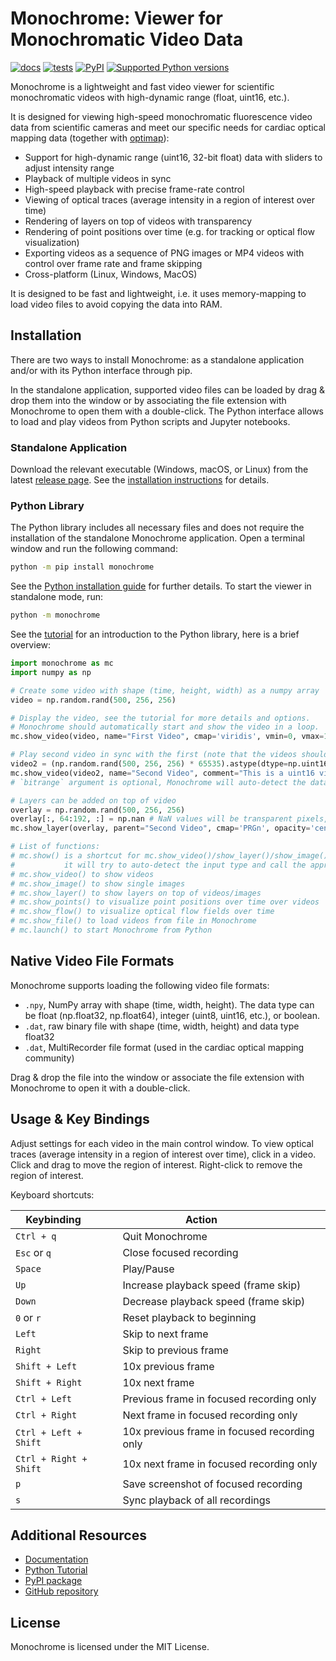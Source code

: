 # Monochrome: Viewer for Monochromatic Video Data
[![docs](https://readthedocs.org/projects/monochrome/badge/?version=latest&style=)](https://monochrome.readthedocs.org)
[![tests](https://github.com/sitic/monochrome/actions/workflows/build.yml/badge.svg)](https://github.com/sitic/monochrome/actions/workflows/build.yml)
[![PyPI](https://img.shields.io/pypi/v/monochrome.svg)](https://pypi.org/project/monochrome/)
[![Supported Python versions](https://img.shields.io/pypi/pyversions/monochrome.svg)](https://python.org)

Monochrome is a lightweight and fast video viewer for scientific monochromatic videos with high-dynamic range (float, uint16, etc.).

It is designed for viewing high-speed monochromatic fluorescence video data from scientific cameras and meet our specific needs for cardiac optical mapping data (together with [optimap](https://github.com/cardiacvision/optimap)):
* Support for high-dynamic range (uint16, 32-bit float) data with sliders to adjust intensity range
* Playback of multiple videos in sync
* High-speed playback with precise frame-rate control
* Viewing of optical traces (average intensity in a region of interest over time)
* Rendering of layers on top of videos with transparency
* Rendering of point positions over time (e.g. for tracking or optical flow visualization)
* Exporting videos as a sequence of PNG images or MP4 videos with control over frame rate and frame skipping
* Cross-platform (Linux, Windows, MacOS)

It is designed to be fast and lightweight, i.e. it uses memory-mapping to load video files to avoid copying the data into RAM.

## Installation

There are two ways to install Monochrome: as a standalone application and/or with its Python interface through pip.

In the standalone application, supported video files can be loaded by drag & drop them into the window or by associating the file extension with Monochrome to open them with a double-click. The Python interface allows to load and play videos from Python scripts and Jupyter notebooks.

### Standalone Application

Download the relevant executable (Windows, macOS, or Linux) from the latest [release page](https://github.com/sitic/monochrome/releases/latest). See the [installation instructions](https://monochrome.readthedocs.io/latest/installation_standalone/) for details.

### Python Library

The Python library includes all necessary files and does not require the installation of the standalone Monochrome application. Open a terminal window and run the following command:

```bash
python -m pip install monochrome
```

See the [Python installation guide](https://monochrome.readthedocs.io/latest/installation_python/) for further details. To start the viewer in standalone mode, run:
```bash
python -m monochrome
```

See the [tutorial](https://monochrome.readthedocs.io/latest/tutorial/) for an introduction to the Python library, here is a brief overview:

```python
import monochrome as mc
import numpy as np

# Create some video with shape (time, height, width) as a numpy array
video = np.random.rand(500, 256, 256)

# Display the video, see the tutorial for more details and options.
# Monochrome should automatically start and show the video in a loop.
mc.show_video(video, name="First Video", cmap='viridis', vmin=0, vmax=1)

# Play second video in sync with the first (note that the videos should have the same length)
video2 = (np.random.rand(500, 256, 256) * 65535).astype(dtype=np.uint16)
mc.show_video(video2, name="Second Video", comment="This is a uint16 video", bitrange="uint16")
# `bitrange` argument is optional, Monochrome will auto-detect the data type

# Layers can be added on top of video
overlay = np.random.rand(500, 256, 256)
overlay[:, 64:192, :] = np.nan # NaN values will be transparent pixels, see tutorial
mc.show_layer(overlay, parent="Second Video", cmap='PRGn', opacity='centered')

# List of functions:
# mc.show() is a shortcut for mc.show_video()/show_layer()/show_image()/show_file(),
#           it will try to auto-detect the input type and call the appropriate function.
# mc.show_video() to show videos
# mc.show_image() to show single images
# mc.show_layer() to show layers on top of videos/images
# mc.show_points() to visualize point positions over time over videos
# mc.show_flow() to visualize optical flow fields over time
# mc.show_file() to load videos from file in Monochrome
# mc.launch() to start Monochrome from Python
```

## Native Video File Formats
Monochrome supports loading the following video file formats:

* `.npy`, NumPy array with shape (time, width, height). The data type can be float (np.float32, np.float64), integer (uint8, uint16, etc.), or boolean.
* `.dat`, raw binary file with shape (time, width, height) and data type float32
* `.dat`, MultiRecorder file format (used in the cardiac optical mapping community)

Drag & drop the file into the window or associate the file extension with Monochrome to open it with a double-click.

## Usage & Key Bindings

Adjust settings for each video in the main control window. To view optical traces (average intensity in a region of interest over time), click in a video. Click and drag to move the region of interest. Right-click to remove the region of interest.

Keyboard shortcuts:

| Keybinding &nbsp;&nbsp;&nbsp;&nbsp;&nbsp;&nbsp;&nbsp; | Action &nbsp;&nbsp;&nbsp;&nbsp;&nbsp;&nbsp;&nbsp;&nbsp;&nbsp;&nbsp;&nbsp;&nbsp;&nbsp;&nbsp; |
| --- | --- |
| `Ctrl + q` | Quit Monochrome |
| `Esc` or `q` | Close focused recording |
| `Space` | Play/Pause |
| `Up` | Increase playback speed (frame skip) |
| `Down` | Decrease playback speed (frame skip) |
| `0` or `r` | Reset playback to beginning |
| `Left` | Skip to next frame |
| `Right` | Skip to previous frame |
| `Shift + Left` | 10x previous frame |
| `Shift + Right` | 10x next frame |
| `Ctrl + Left` | Previous frame in focused recording only |
| `Ctrl + Right` | Next frame in focused recording only |
| `Ctrl + Left + Shift` | 10x previous frame in focused recording only |
| `Ctrl + Right + Shift` | 10x next frame in focused recording only |
| `p` | Save screenshot of focused recording |
| `s` | Sync playback of all recordings |

## Additional Resources

* [Documentation](https://monochrome.readthedocs.io)
* [Python Tutorial](https://monochrome.readthedocs.io/latest/tutorial/)
* [PyPI package](https://pypi.org/project/monochrome/)
* [GitHub repository](https://github.com/sitic/monochrome)

## License

Monochrome is licensed under the MIT License.
